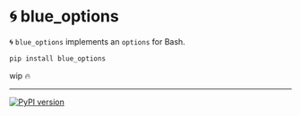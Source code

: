 # 🌀 blue_options

🌀 `blue_options` implements an `options` for Bash.

```bash
pip install blue_options
```

wip 🔥

---

[![PyPI version](https://img.shields.io/pypi/v/blue_options.svg)](https://pypi.org/project/blue_options/)
